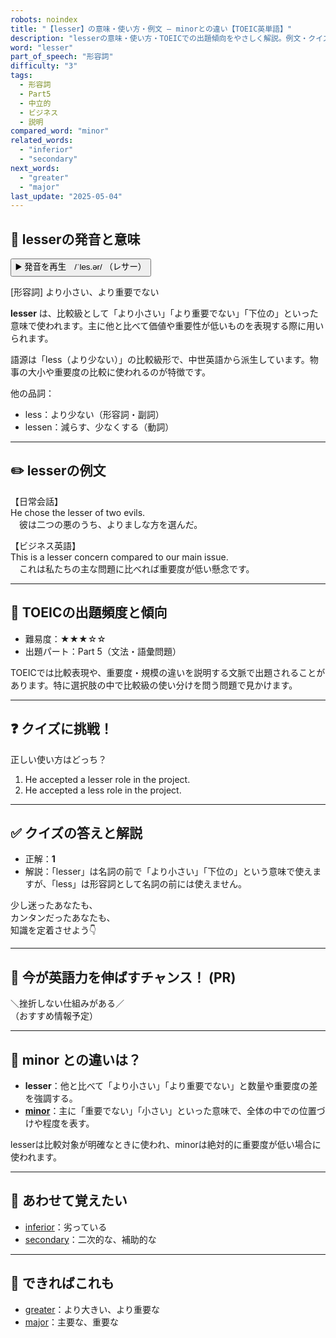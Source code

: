 ```yaml
---
robots: noindex
title: "【lesser】の意味・使い方・例文 ― minorとの違い【TOEIC英単語】"
description: "lesserの意味・使い方・TOEICでの出題傾向をやさしく解説。例文・クイズ付きでminorとの違いもわかりやすく学べます。"
word: "lesser"
part_of_speech: "形容詞"
difficulty: "3"
tags:
  - 形容詞
  - Part5
  - 中立的
  - ビジネス
  - 説明
compared_word: "minor"
related_words:
  - "inferior"
  - "secondary"
next_words:
  - "greater"
  - "major"
last_update: "2025-05-04"
---
```


## 🔰 lesserの発音と意味

<button class="play-audio" onclick="playTTS('lesser')">
  <span class="play-audio-main">
    ▶️ 発音を再生　/ˈles.ər/
  </span>
  <span class="play-audio-sub">
    （レサー）
  </span>
</button>

[形容詞] より小さい、より重要でない

**lesser** は、比較級として「より小さい」「より重要でない」「下位の」といった意味で使われます。主に他と比べて価値や重要性が低いものを表現する際に用いられます。

語源は「less（より少ない）」の比較級形で、中世英語から派生しています。物事の大小や重要度の比較に使われるのが特徴です。

他の品詞：  
- less：より少ない（形容詞・副詞）
- lessen：減らす、少なくする（動詞）

---

## ✏️ lesserの例文

【日常会話】  
He chose the lesser of two evils.  
　彼は二つの悪のうち、よりましな方を選んだ。

【ビジネス英語】  
This is a lesser concern compared to our main issue.  
　これは私たちの主な問題に比べれば重要度が低い懸念です。

---

## 🎯 TOEICの出題頻度と傾向

- 難易度：★★★☆☆
- 出題パート：Part 5（文法・語彙問題）

TOEICでは比較表現や、重要度・規模の違いを説明する文脈で出題されることがあります。特に選択肢の中で比較級の使い分けを問う問題で見かけます。

---

## ❓ クイズに挑戦！

正しい使い方はどっち？

1. He accepted a lesser role in the project.  
2. He accepted a less role in the project.

---

## ✅ クイズの答えと解説

- 正解：**1**
- 解説：「lesser」は名詞の前で「より小さい」「下位の」という意味で使えますが、「less」は形容詞として名詞の前には使えません。

少し迷ったあなたも、  
カンタンだったあなたも、  
知識を定着させよう👇️

---

## 🚀 今が英語力を伸ばすチャンス！ (PR)

<div class="info-center">
＼挫折しない仕組みがある／<br>  
（おすすめ情報予定）
</div>

---

## 🤔  minor との違いは？

- **lesser**：他と比べて「より小さい」「より重要でない」と数量や重要度の差を強調する。
- **[minor](/minor)**：主に「重要でない」「小さい」といった意味で、全体の中での位置づけや程度を表す。

lesserは比較対象が明確なときに使われ、minorは絶対的に重要度が低い場合に使われます。

---

## 🧩 あわせて覚えたい

- [inferior](/inferior)：劣っている
- [secondary](/secondary)：二次的な、補助的な

---

## 📖 できればこれも

- [greater](/greater)：より大きい、より重要な
- [major](/major)：主要な、重要な

<!-- cvid: aid10_bid35 -->
